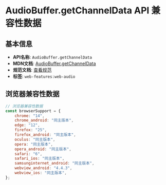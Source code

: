 # AudioBuffer.getChannelData API 兼容性数据

## 基本信息

- **API名称**: `AudioBuffer.getChannelData`
- **MDN文档**: [AudioBuffer.getChannelData](https://developer.mozilla.org/docs/Web/API/AudioBuffer/getChannelData)
- **规范文档**: [查看规范](https://webaudio.github.io/web-audio-api/#dom-audiobuffer-getchanneldata)
- **标签**: `web-features:web-audio`

## 浏览器兼容性数据

```javascript
// 浏览器兼容性数据
const browserSupport = {
    chrome: "14",
    chrome_android: "同主版本",
    edge: "12",
    firefox: "25",
    firefox_android: "同主版本",
    oculus: "同主版本",
    opera: "同主版本",
    opera_android: "同主版本",
    safari: "6",
    safari_ios: "同主版本",
    samsunginternet_android: "同主版本",
    webview_android: "4.4.3",
    webview_ios: "同主版本",
};

```

